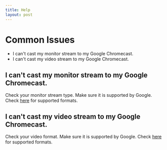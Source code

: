 ```yaml
---
title: Help
layout: post
---
```


# Common Issues

* I can't cast my monitor stream to my Google Chromecast.
* I can't cast my video stream to my Google Chromecast.

## I can't cast my monitor stream to my Google Chromecast.

Check your monitor stream type. Make sure it is supported by Google. Check [here](https://developers.google.com/cast/docs/media) for supported formats.

## I can't cast my video stream to my Google Chromecast.

Check your video format. Make sure it is supported by Google. Check [here](https://developers.google.com/cast/docs/media) for
 supported formats.
